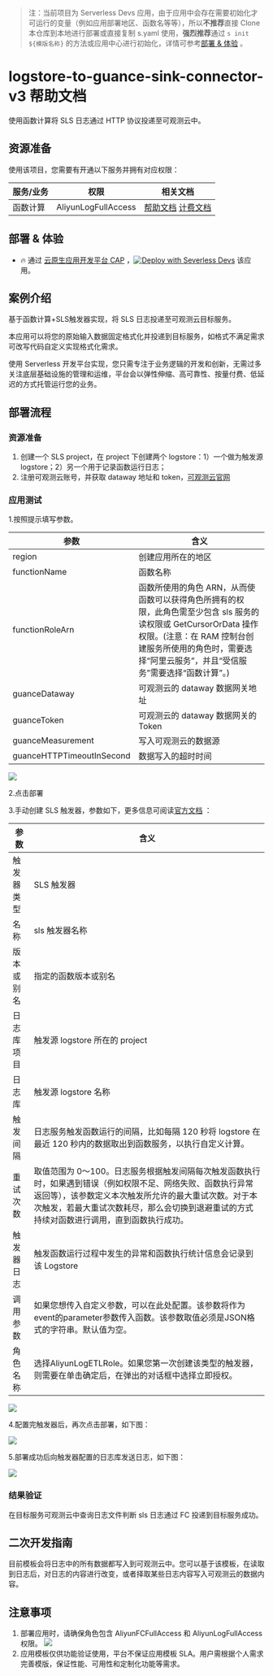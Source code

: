 
> 注：当前项目为 Serverless Devs 应用，由于应用中会存在需要初始化才可运行的变量（例如应用部署地区、函数名等等），所以**不推荐**直接 Clone 本仓库到本地进行部署或直接复制 s.yaml 使用，**强烈推荐**通过 `s init ${模版名称}` 的方法或应用中心进行初始化，详情可参考[部署 & 体验](#部署--体验) 。

# logstore-to-guance-sink-connector-v3 帮助文档

<description>

使用函数计算将 SLS 日志通过 HTTP 协议投递至可观测云中。

</description>


## 资源准备

使用该项目，您需要有开通以下服务并拥有对应权限：

<service>



| 服务/业务 |  权限  | 相关文档 |
| --- |  --- | --- |
| 函数计算 |  AliyunLogFullAccess | [帮助文档](https://help.aliyun.com/product/2508973.html) [计费文档](https://help.aliyun.com/document_detail/2512928.html) |

</service>

<remark>



</remark>

<disclaimers>



</disclaimers>

## 部署 & 体验

<appcenter>
   
- :fire: 通过 [云原生应用开发平台 CAP](https://cap.console.aliyun.com/template-detail?template=logstore-to-guance-sink-connector-v3) ，[![Deploy with Severless Devs](https://img.alicdn.com/imgextra/i1/O1CN01w5RFbX1v45s8TIXPz_!!6000000006118-55-tps-95-28.svg)](https://cap.console.aliyun.com/template-detail?template=logstore-to-guance-sink-connector-v3) 该应用。
   
</appcenter>
<deploy>
    
   
</deploy>

## 案例介绍

<appdetail id="flushContent">

基于函数计算+SLS触发器实现，将 SLS 日志投递至可观测云目标服务。

本应用可以将您的原始输入数据固定格式化并投递到目标服务，如格式不满足需求可改写代码自定义实现格式化需求。

使用 Serverless 开发平台实现，您只需专注于业务逻辑的开发和创新，无需过多关注底层基础设施的管理和运维，平台会以弹性伸缩、高可靠性、按量付费、低延迟的方式托管运行您的业务。

</appdetail>

## 部署流程

<usedetail id="flushContent">

### 资源准备
1. 创建一个 SLS project，在 project 下创建两个 logstore：1）一个做为触发源 logstore；2）另一个用于记录函数运行日志；
2. 注册可观测云账号，并获取 dataway 地址和 token，[可观测云官网](https://www.guance.com/)

### 应用测试
 
1.按照提示填写参数。

|参数|含义|
|----|----|
|region|创建应用所在的地区|
|functionName|函数名称|
|functionRoleArn|函数所使用的角色 ARN，从而使函数可以获得角色所拥有的权限，此角色需至少包含 sls 服务的读权限或 GetCursorOrData 操作权限。(注意：在 RAM 控制台创建服务所使用的角色时，需要选择“阿里云服务”，并且“受信服务”需要选择“函数计算”。)|
|guanceDataway|可观测云的 dataway 数据网关地址|
|guanceToken|可观测云的 dataway 数据网关的 Token|
|guanceMeasurement|写入可观测云的数据源|
|guanceHTTPTimeoutInSecond|数据写入的超时时间|

![](https://img.alicdn.com/imgextra/i3/O1CN01QLrRBQ1pQdxXwN3wh_!!6000000005355-0-tps-3700-1674.jpg)

2.点击部署

3.手动创建 SLS 触发器，参数如下，更多信息可阅读[官方文档](https://help.aliyun.com/zh/fc/configure-a-log-service-trigger?spm=a2c4g.11186623.0.0.7af17ffckK0BBG#section-pz6-4oj-c28) ：

|参数|含义|
|----|----|
|触发器类型|SLS 触发器|
|名称|sls 触发器名称|
|版本或别名|指定的函数版本或别名|
|日志库项目|触发源 logstore 所在的 project|
|日志库|触发源 logstore 名称|
|触发间隔|日志服务触发函数运行的间隔，比如每隔 120 秒将 logstore 在最近 120 秒内的数据取出到函数服务，以执行自定义计算。|
|重试次数|取值范围为 0～100。日志服务根据触发间隔每次触发函数执行时，如果遇到错误（例如权限不足、网络失败、函数执行异常返回等），该参数定义本次触发所允许的最大重试次数。对于本次触发，若最大重试次数耗尽，那么会切换到退避重试的方式持续对函数进行调用，直到函数执行成功。|
|触发器日志| 触发函数运行过程中发生的异常和函数执行统计信息会记录到该 Logstore|
|调用参数| 如果您想传入自定义参数，可以在此处配置。该参数将作为event的parameter参数传入函数。该参数取值必须是JSON格式的字符串。默认值为空。|
|角色名称| 选择AliyunLogETLRole。如果您第一次创建该类型的触发器，则需要在单击确定后，在弹出的对话框中选择立即授权。|

![](https://img.alicdn.com/imgextra/i4/O1CN01qgQaZn1SQt0UTpE0V_!!6000000002242-0-tps-3834-1752.jpg)

4.配置完触发器后，再次点击部署，如下图：

![](https://img.alicdn.com/imgextra/i2/O1CN01MaF2yM1SNgEX1Fffi_!!6000000002235-0-tps-3696-1188.jpg)

5.部署成功后向触发器配置的日志库发送日志，如下图：

![](https://img.alicdn.com/imgextra/i3/O1CN01zlmEri1JdrcU6aY1F_!!6000000001052-0-tps-951-373.jpg)


### 结果验证

在目标服务可观测云中查询日志文件判断 sls 日志通过 FC 投递到目标服务成功。

</usedetail>

## 二次开发指南

<development id="flushContent">

目前模板会将日志中的所有数据都写入到可观测云中。您可以基于该模板，在读取到日志后，对日志的内容进行改变，或者择取某些日志内容写入可观测云的数据内容。

</development>

## 注意事项

<matters id="flushContent">

1. 部署应用时，请确保角色包含 AliyunFCFullAccess 和 AliyunLogFullAccess 权限。
![](https://img.alicdn.com/imgextra/i3/O1CN01bJb2xn1GWaTowEPIy_!!6000000000630-0-tps-1445-592.jpg)
2. 应用模板仅供功能验证使用，平台不保证应用模板 SLA。用户需根据个人需求完善模版，保证性能、可用性和定制化功能等需求。

</matters>